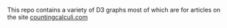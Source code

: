 This repo contains a variety of D3 graphs most of which are for articles on the site [countingcalculi.com](http://www.countingcalculi.com/)
